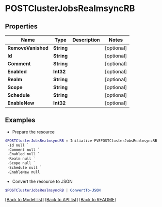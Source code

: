# POSTClusterJobsRealmsyncRB
## Properties

Name | Type | Description | Notes
------------ | ------------- | ------------- | -------------
**RemoveVanished** | **String** |  | [optional] 
**Id** | **String** |  | [optional] 
**Comment** | **String** |  | [optional] 
**Enabled** | **Int32** |  | [optional] 
**Realm** | **String** |  | [optional] 
**Scope** | **String** |  | [optional] 
**Schedule** | **String** |  | [optional] 
**EnableNew** | **Int32** |  | [optional] 

## Examples

- Prepare the resource
```powershell
$POSTClusterJobsRealmsyncRB = Initialize-PVEPOSTClusterJobsRealmsyncRB  -RemoveVanished null `
 -Id null `
 -Comment null `
 -Enabled null `
 -Realm null `
 -Scope null `
 -Schedule null `
 -EnableNew null
```

- Convert the resource to JSON
```powershell
$POSTClusterJobsRealmsyncRB | ConvertTo-JSON
```

[[Back to Model list]](../README.md#documentation-for-models) [[Back to API list]](../README.md#documentation-for-api-endpoints) [[Back to README]](../README.md)

